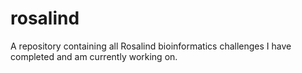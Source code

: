 # rosalind
A repository containing all Rosalind bioinformatics challenges I have completed and am currently working on.
